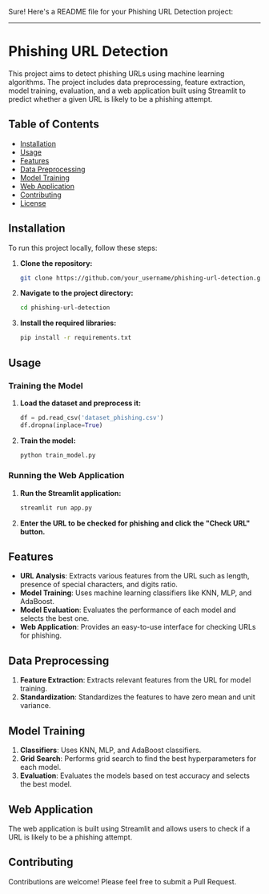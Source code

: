 Sure! Here's a README file for your Phishing URL Detection project:

---

# Phishing URL Detection

This project aims to detect phishing URLs using machine learning algorithms. The project includes data preprocessing, feature extraction, model training, evaluation, and a web application built using Streamlit to predict whether a given URL is likely to be a phishing attempt.

## Table of Contents

- [Installation](#installation)
- [Usage](#usage)
- [Features](#features)
- [Data Preprocessing](#data-preprocessing)
- [Model Training](#model-training)
- [Web Application](#web-application)
- [Contributing](#contributing)
- [License](#license)

## Installation

To run this project locally, follow these steps:

1. **Clone the repository:**
    ```bash
    git clone https://github.com/your_username/phishing-url-detection.git
    ```

2. **Navigate to the project directory:**
    ```bash
    cd phishing-url-detection
    ```

3. **Install the required libraries:**
    ```bash
    pip install -r requirements.txt
    ```

## Usage

### Training the Model

1. **Load the dataset and preprocess it:**
    ```python
    df = pd.read_csv('dataset_phishing.csv')
    df.dropna(inplace=True)
    ```

2. **Train the model:**
    ```python
    python train_model.py
    ```

### Running the Web Application

1. **Run the Streamlit application:**
    ```bash
    streamlit run app.py
    ```

2. **Enter the URL to be checked for phishing and click the "Check URL" button.**

## Features

- **URL Analysis**: Extracts various features from the URL such as length, presence of special characters, and digits ratio.
- **Model Training**: Uses machine learning classifiers like KNN, MLP, and AdaBoost.
- **Model Evaluation**: Evaluates the performance of each model and selects the best one.
- **Web Application**: Provides an easy-to-use interface for checking URLs for phishing.

## Data Preprocessing

1. **Feature Extraction**: Extracts relevant features from the URL for model training.
2. **Standardization**: Standardizes the features to have zero mean and unit variance.

## Model Training

1. **Classifiers**: Uses KNN, MLP, and AdaBoost classifiers.
2. **Grid Search**: Performs grid search to find the best hyperparameters for each model.
3. **Evaluation**: Evaluates the models based on test accuracy and selects the best model.

## Web Application

The web application is built using Streamlit and allows users to check if a URL is likely to be a phishing attempt.

## Contributing

Contributions are welcome! Please feel free to submit a Pull Request.
